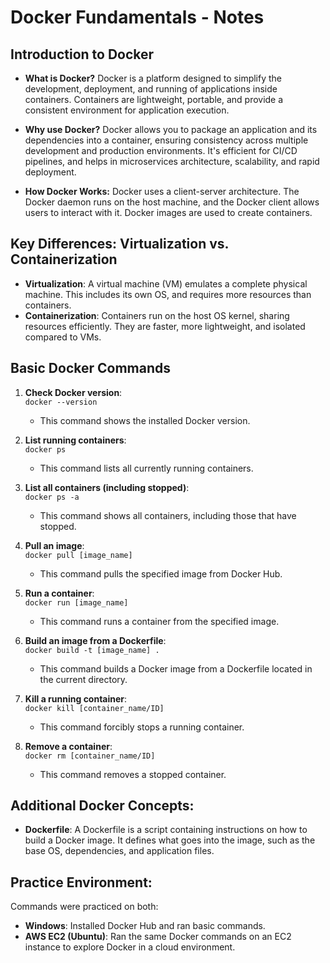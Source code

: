 
# Docker Fundamentals - Notes

## Introduction to Docker
- **What is Docker?**
  Docker is a platform designed to simplify the development, deployment, and running of applications inside containers. Containers are lightweight, portable, and provide a consistent environment for application execution.

- **Why use Docker?**
  Docker allows you to package an application and its dependencies into a container, ensuring consistency across multiple development and production environments. It's efficient for CI/CD pipelines, and helps in microservices architecture, scalability, and rapid deployment.

- **How Docker Works:**
  Docker uses a client-server architecture. The Docker daemon runs on the host machine, and the Docker client allows users to interact with it. Docker images are used to create containers.

## Key Differences: Virtualization vs. Containerization
- **Virtualization**: A virtual machine (VM) emulates a complete physical machine. This includes its own OS, and requires more resources than containers.
- **Containerization**: Containers run on the host OS kernel, sharing resources efficiently. They are faster, more lightweight, and isolated compared to VMs.

## Basic Docker Commands

1. **Check Docker version**:  
   `docker --version`
   - This command shows the installed Docker version.

2. **List running containers**:  
   `docker ps`
   - This command lists all currently running containers.

3. **List all containers (including stopped)**:  
   `docker ps -a`
   - This command shows all containers, including those that have stopped.

4. **Pull an image**:  
   `docker pull [image_name]`
   - This command pulls the specified image from Docker Hub.

5. **Run a container**:  
   `docker run [image_name]`
   - This command runs a container from the specified image.

6. **Build an image from a Dockerfile**:  
   `docker build -t [image_name] .`
   - This command builds a Docker image from a Dockerfile located in the current directory.

7. **Kill a running container**:  
   `docker kill [container_name/ID]`
   - This command forcibly stops a running container.

8. **Remove a container**:  
   `docker rm [container_name/ID]`
   - This command removes a stopped container.

## Additional Docker Concepts:
- **Dockerfile**: A Dockerfile is a script containing instructions on how to build a Docker image. It defines what goes into the image, such as the base OS, dependencies, and application files.

## Practice Environment:
Commands were practiced on both:
- **Windows**: Installed Docker Hub and ran basic commands.
- **AWS EC2 (Ubuntu)**: Ran the same Docker commands on an EC2 instance to explore Docker in a cloud environment.
